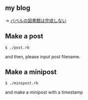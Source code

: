 ## my blog

-> [バベルの図書館は完成しない](https://furuhama.github.io/)

## Make a post

`$ ./post.rb`

and then, please input post filename.

## Make a minipost

`$ ./minipost.rb`

and make a minipost with a timestamp
